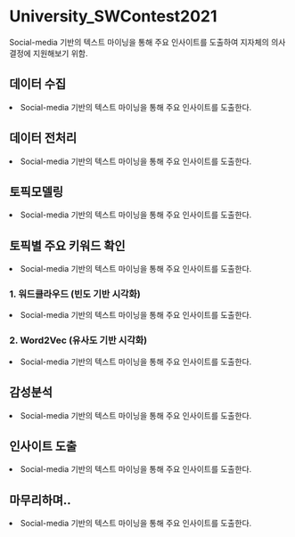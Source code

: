 # University_SWContest2021

Social-media 기반의 텍스트 마이닝을 통해 주요 인사이트를 도출하여 지자체의 의사결정에 지원해보기 위함.

## 데이터 수집
<li> Social-media 기반의 텍스트 마이닝을 통해 주요 인사이트를 도출한다.</li>

## 데이터 전처리
<li> Social-media 기반의 텍스트 마이닝을 통해 주요 인사이트를 도출한다.</li>

## 토픽모델링
<li> Social-media 기반의 텍스트 마이닝을 통해 주요 인사이트를 도출한다.</li>

## 토픽별 주요 키워드 확인
<li> Social-media 기반의 텍스트 마이닝을 통해 주요 인사이트를 도출한다.</li>

### 1. 워드클라우드 (빈도 기반 시각화)
<li> Social-media 기반의 텍스트 마이닝을 통해 주요 인사이트를 도출한다.</li>

### 2. Word2Vec (유사도 기반 시각화)
<li> Social-media 기반의 텍스트 마이닝을 통해 주요 인사이트를 도출한다.</li>

## 감성분석
<li> Social-media 기반의 텍스트 마이닝을 통해 주요 인사이트를 도출한다.</li>

## 인사이트 도출
<li> Social-media 기반의 텍스트 마이닝을 통해 주요 인사이트를 도출한다.</li>

## 마무리하며..
<li> Social-media 기반의 텍스트 마이닝을 통해 주요 인사이트를 도출한다.</li>
